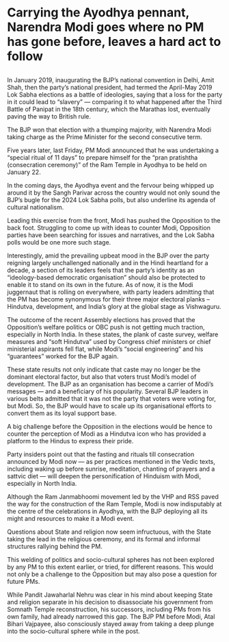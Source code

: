 # Carrying the Ayodhya pennant, Narendra Modi goes where no PM has gone before, leaves a hard act to follow

## 

In January 2019, inaugurating the BJP’s national convention in Delhi, Amit Shah, then the party’s national president, had termed the April-May 2019 Lok Sabha elections as a battle of ideologies, saying that a loss for the party in it could lead to “slavery” — comparing it to what happened after the Third Battle of Panipat in the 18th century, which the Marathas lost, eventually paving the way to British rule.

The BJP won that election with a thumping majority, with Narendra Modi taking charge as the Prime Minister for the second consecutive term.

Five years later, last Friday, PM Modi announced that he was undertaking a “special ritual of 11 days” to prepare himself for the “pran pratishtha (consecration ceremony)” of the Ram Temple in Ayodhya to be held on January 22.

In the coming days, the Ayodhya event and the fervour being whipped up around it by the Sangh Parivar across the country would not only sound the BJP’s bugle for the 2024 Lok Sabha polls, but also underline its agenda of cultural nationalism.

Leading this exercise from the front, Modi has pushed the Opposition to the back foot. Struggling to come up with ideas to counter Modi, Opposition parties have been searching for issues and narratives, and the Lok Sabha polls would be one more such stage.

Interestingly, amid the prevailing upbeat mood in the BJP over the party reigning largely unchallenged nationally and in the Hindi heartland for a decade, a section of its leaders feels that the party’s identity as an “ideology-based democratic organisation” should also be protected to enable it to stand on its own in the future. As of now, it is the Modi juggernaut that is rolling on everywhere, with party leaders admitting that the PM has become synonymous for their three major electoral planks – Hindutva, development, and India’s glory at the global stage as Vishwaguru.

The outcome of the recent Assembly elections has proved that the Opposition’s welfare politics or OBC push is not getting much traction, especially in North India. In these states, the plank of caste survey, welfare measures and “soft Hindutva” used by Congress chief ministers or chief ministerial aspirants fell flat, while Modi’s “social engineering” and his “guarantees” worked for the BJP again.

These state results not only indicate that caste may no longer be the dominant electoral factor, but also that voters trust Modi’s model of development. The BJP as an organisation has become a carrier of Modi’s messages — and a beneficiary of his popularity. Several BJP leaders in various belts admitted that it was not the party that voters were voting for, but Modi. So, the BJP would have to scale up its organisational efforts to convert them as its loyal support base.

A big challenge before the Opposition in the elections would be hence to counter the perception of Modi as a Hindutva icon who has provided a platform to the Hindus to express their pride.

Party insiders point out that the fasting and rituals till consecration announced by Modi now — as per practices mentioned in the Vedic texts, including waking up before sunrise, meditation, chanting of prayers and a sattvic diet — will deepen the personification of Hinduism with Modi, especially in North India.

Although the Ram Janmabhoomi movement led by the VHP and RSS paved the way for the construction of the Ram Temple, Modi is now indisputably at the centre of the celebrations in Ayodhya, with the BJP deploying all its might and resources to make it a Modi event.

Questions about State and religion now seem infructuous, with the State taking the lead in the religious ceremony, and its formal and informal structures rallying behind the PM.

This welding of politics and socio-cultural spheres has not been explored by any PM to this extent earlier, or tried, for different reasons. This would not only be a challenge to the Opposition but may also pose a question for future PMs.

While Pandit Jawaharlal Nehru was clear in his mind about keeping State and religion separate in his decision to disassociate his government from Somnath Temple reconstruction, his successors, including PMs from his own family, had already narrowed this gap. The BJP PM before Modi, Atal Bihari Vajpayee, also consciously stayed away from taking a deep plunge into the socio-cultural sphere while in the post.

